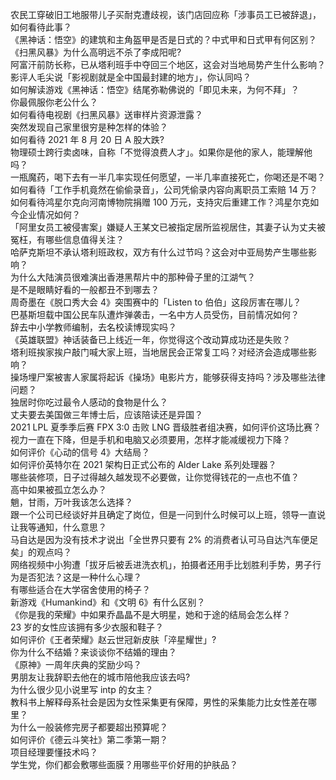 农民工穿破旧工地服带儿子买耐克遭歧视，该门店回应称「涉事员工已被辞退」，如何看待此事？  
《黑神话：悟空》的建筑和主角盔甲是否是日式的？中式甲和日式甲有何区别？  
《扫黑风暴》为什么高明远不杀了李成阳呢?  
阿富汗前防长称，已从塔利班手中夺回三个地区，这会对当地局势产生什么影响？  
影评人毛尖说「影视剧就是全中国最封建的地方」，你认同吗？  
如何解读游戏《黑神话：悟空》结尾弥勒佛说的「即见未来，为何不拜」？  
你最佩服你老公什么？  
如何看待电视剧《扫黑风暴》送审样片资源泄露？  
突然发现自己家里很穷是种怎样的体验？  
如何看待 2021 年 8 月 20 日 A 股大跌?  
物理硕士跨行卖卤味，自称「不觉得浪费人才」。如果你是他的家人，能理解他吗？  
一瓶魔药，喝下去有一半几率实现任何愿望，一半几率直接死亡，你喝还是不喝？  
如何看待「工作手机竟然在偷偷录音」，公司凭偷录内容向离职员工索赔 14 万？  
如何看待鸿星尔克向河南博物院捐赠 100 万元，支持灾后重建工作？鸿星尔克如今企业情况如何？  
「阿里女员工被侵害案」嫌疑人王某文已被指定居所监视居住，其妻子认为丈夫被冤枉，有哪些信息值得关注？  
哈萨克斯坦不承认塔利班政权，双方有什么过节吗？这会对中亚局势产生哪些影响？  
为什么大陆演员很难演出香港黑帮片中的那种骨子里的江湖气？  
是不是眼睛好看的一般都丑不到哪去？  
周奇墨在《脱口秀大会 4》突围赛中的「Listen to 伯伯」这段厉害在哪儿？  
巴基斯坦载中国公民车队遭炸弹袭击，一名中方人员受伤，目前情况如何？  
辞去中小学教师编制，去名校读博现实吗？  
《英雄联盟》神话装备已上线近一年，你觉得这个改动算成功还是失败？  
塔利班挨家挨户敲门喊大家上班，当地居民会正常复工吗？对经济会造成哪些影响？  
操场埋尸案被害人家属将起诉《操场》电影片方，能够获得支持吗？涉及哪些法律问题？  
独居时你吃过最令人感动的食物是什么？  
丈夫要去美国做三年博士后，应该陪读还是异国？  
2021 LPL 夏季季后赛 FPX 3:0 击败 LNG 晋级胜者组决赛，如何评价这场比赛？  
视力一直在下降，但是手机和电脑又必须要用，怎样才能减缓视力下降？  
如何评价《心动的信号 4》大结局？  
如何评价英特尔在 2021 架构日正式公布的 Alder Lake 系列处理器？  
​哪些装修项，日子过得越久越发现不必要做，让你觉得钱花的一点也不值？  
高中如果被孤立怎么办？  
魈，甘雨，万叶我该怎么选择？  
跟一个公司已经谈好并且确定了岗位，但是一问到什么时候可以上班，领导一直说让我等通知，什么意思？  
马自达是因为没有技术才说出「全世界只要有 2% 的消费者认可马自达汽车便足矣」的观点吗？  
网络视频中小狗遭「拔牙后被丢进洗衣机」，拍摄者还用手比划胜利手势，男子行为是否犯法？这是一种什么心理？  
有哪些适合在大学宿舍使用的椅子？  
新游戏《Humankind》和《文明 6》有什么区别？  
《你是我的荣耀》中如果乔晶晶不是大明星，她和于途的结局会怎么样？  
23 岁的女性应该拥有多少衣服和鞋子？  
如何评价《王者荣耀》赵云世冠新皮肤「淬星耀世」?  
你为什么不结婚？来谈谈你不结婚的理由？  
《原神》一周年庆典的奖励少吗？  
男朋友让我辞职去他在的城市陪他我应该去吗?  
为什么很少见小说里写 intp 的女主？  
教科书上解释母系社会是因为女性采集更有保障，男性的采集能力比女性差在哪里？  
为什么一般装修完房子都要超出预算呢？  
如何评价《德云斗笑社》第二季第一期？  
项目经理要懂技术吗？  
学生党，你们都会敷哪些面膜？用哪些平价好用的护肤品？  
